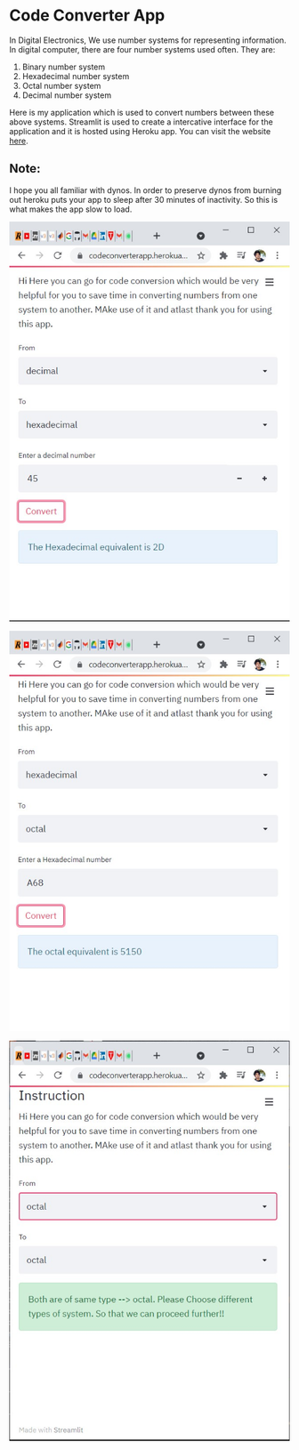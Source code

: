 # Code Converter App

 In Digital Electronics, We use number systems for representing information. In digital computer, there are four number systems used often. They are:
  
  1. Binary number system
  2. Hexadecimal number system
  3. Octal number system
  4. Decimal number system

Here is my application which is used to convert numbers between these above systems. Streamlit is used to create a intercative interface for the application and it is hosted using Heroku app. You can visit the website [here]( https://codeconverterapp.herokuapp.com/).

## Note:
  I hope you all familiar with dynos. In order to preserve dynos from burning out heroku puts your app to sleep after 30 minutes of inactivity. So this is what makes the app slow to load.


![](https://github.com/Annamalaisaravanan/code-converter-app/blob/main/images/stream_1.jpg)

![](https://github.com/Annamalaisaravanan/code-converter-app/blob/main/images/stream_2.jpg)

![](https://github.com/Annamalaisaravanan/code-converter-app/blob/main/images/stream_3.jpg)
